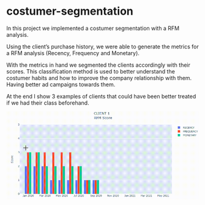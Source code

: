 # costumer-segmentation

In this project we implemented a costumer segmentation with a RFM analysis.

Using the client’s purchase history, we were able to generate the metrics for a RFM analysis (Recency, Frequency and Monetary).

With the metrics in hand we segmented the clients accordingly with their scores. This classification method is used to better understand the costumer habits and how to improve the company relationship with them. Having better ad campaigns towards them.

At the end I show 3 examples of clients that could have been better treated if we had their class beforehand.

![CLIENT 1](client_1_gif.gif)

